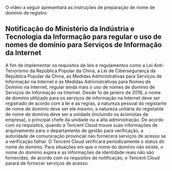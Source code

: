 O vídeo a seguir apresentará as instruções de preparação de nome de domínio de registro:

## Notificação do Ministério da Indústria e Tecnologia da Informação para regular o uso de nomes de domínio para Serviços de Informação da Internet

A fim de implementar os requisitos de leis e regulamentos como a Lei Anti-Terrorismo da República Popular da China, a Lei de Cibersegurança da República Popular da China, as Medidas Administrativas para Serviços de Informação na Internet e as Medidas Administrativas para Nomes de Domínio na Internet, regular ainda mais o uso de nomes de domínio de Serviços de Informação na Internet. Desde 1o de janeiro de 2018, o nome de domínio utilizado para os serviços de informação na Internet deve ser registrado de acordo com a lei e as regras, a natureza pessoal do registante de nome de domínio deve ser ele mesmo, a natureza unitária do registante de nome de domínio deve ser a unidade (incluindo os acionistas da empresa), o principal chefe da unidade ou a alta administração. De acordo com os requisitos, quando a Tencent Cloud trouxe suas informações de arquivamento para o departamento de gestão para verificação, a autoridade de comunicação provincial não fornecerá serviços de acesso se a verificação falhar. O Tencent Cloud verificará periodicamente o status do nome do domínio. Para situações em que o nome do domínio não existe, o nome do domínio expira e as informações de identidade reais não são fornecidas, de acordo com os requisitos de notificação, o Tencent Cloud parará de fornecer serviços de acesso.